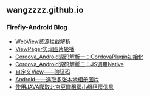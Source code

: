 ## wangzzzz.github.io 
### Firefly-Android Blog
+ <a href="./html/1/webview.html">WebView资源拦截解析</a>
+ <a href="./html/2/viewpager.html">ViewPager实现图片轮播</a>
+ <a href="./html/cordova/cordova1.html">Cordova_Android源码解析一：CordovaPlugin初始化</a>
+ <a href="./html/cordova/cordova2.html">Cordova_Android源码解析二：JS调用Native</a>
+ <a href="./html/3/randomview.html">自定义View——验证码</a>
+ <a href="./html/4/index.html">Android——选取多张本地相册图片</a>
+ <a href="./html/5/index.html">使用JAVA爬取北京豆瓣租房小组租房信息</a>